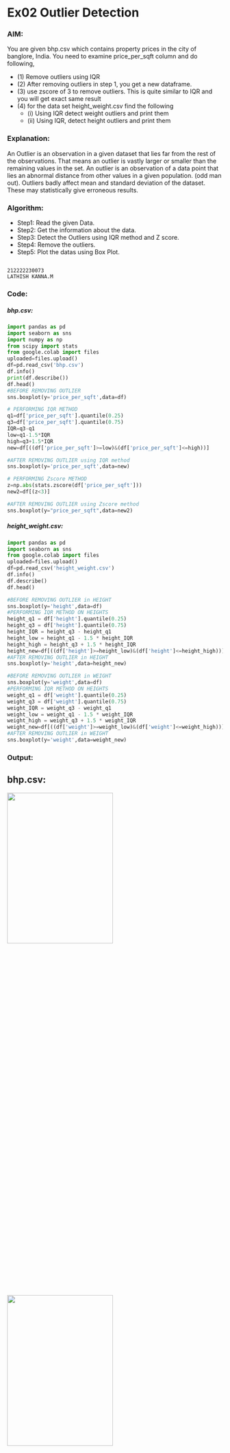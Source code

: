 # Ex02 Outlier Detection
### AIM:  
You are given bhp.csv which contains property prices in the city of banglore, India. You need to examine price_per_sqft column and do following,
- (1) Remove outliers using IQR
- (2) After removing outliers in step 1, you get a new dataframe.
- (3) use zscore of 3 to remove outliers. This is quite similar to IQR and you will get exact same result
- (4) for the data set height_weight.csv find the following
  - (i) Using IQR detect weight outliers and print them
  - (ii) Using IQR, detect height outliers and print them
### Explanation:
An Outlier is an observation in a given dataset that lies far from the rest of the observations. That means an outlier is vastly larger or smaller than the remaining values in the set.
An outlier is an observation of a data point that lies an abnormal distance from other values in a given population. (odd man out).
Outliers badly affect mean and standard deviation of the dataset. These may statistically give erroneous results.
### Algorithm:
- Step1: Read the given Data.
- Step2: Get the information about the data.
- Step3: Detect the Outliers using IQR method and Z score.
- Step4: Remove the outliers.
- Step5: Plot the datas using Box Plot.
```

212222230073
LATHISH KANNA.M
```
### Code:
##### bhp.csv:
```Python
import pandas as pd
import seaborn as sns
import numpy as np
from scipy import stats
from google.colab import files
uploaded=files.upload()
df=pd.read_csv('bhp.csv')
df.info()
print(df.describe())
df.head()
#BEFORE REMOVING OUTLIER
sns.boxplot(y='price_per_sqft',data=df)

# PERFORMING IQR METHOD
q1=df['price_per_sqft'].quantile(0.25)
q3=df['price_per_sqft'].quantile(0.75)
IQR=q3-q1
low=q1-1.5*IQR
high=q3+1.5*IQR
new=df[((df['price_per_sqft']>=low)&(df['price_per_sqft']<=high))]

#AFTER REMOVING OUTLIER using IQR method
sns.boxplot(y='price_per_sqft',data=new)

# PERFORMING Zscore METHOD
z=np.abs(stats.zscore(df['price_per_sqft']))
new2=df[(z<3)]

#AFTER REMOVING OUTLIER using Zscore method
sns.boxplot(y="price_per_sqft",data=new2)
```
##### height_weight.csv:
```Python
import pandas as pd
import seaborn as sns
from google.colab import files
uploaded=files.upload()
df=pd.read_csv('height_weight.csv')
df.info()
df.describe()
df.head()

#BEFORE REMOVING OUTLIER in HEIGHT
sns.boxplot(y='height',data=df)
#PERFORMING IQR METHOD ON HEIGHTS
height_q1 = df['height'].quantile(0.25)
height_q3 = df['height'].quantile(0.75)
height_IQR = height_q3 - height_q1
height_low = height_q1 - 1.5 * height_IQR
height_high = height_q3 + 1.5 * height_IQR
height_new=df[((df['height']>=height_low)&(df['height']<=height_high))]
#AFTER REMOVING OUTLIER in HEIGHT
sns.boxplot(y='height',data=height_new)

#BEFORE REMOVING OUTLIER in WEIGHT
sns.boxplot(y='weight',data=df)
#PERFORMING IQR METHOD ON HEIGHTS
weight_q1 = df['weight'].quantile(0.25)
weight_q3 = df['weight'].quantile(0.75)
weight_IQR = weight_q3 - weight_q1
weight_low = weight_q1 - 1.5 * weight_IQR
weight_high = weight_q3 + 1.5 * weight_IQR
weight_new=df[((df['weight']>=weight_low)&(df['weight']<=weight_high))]
#AFTER REMOVING OUTLIER in WEIGHT
sns.boxplot(y='weight',data=weight_new)
```
### Output:
## bhp.csv:

<img height=30% width=70% src="https://github.com/abinayasangeetha/ODD2023---Datascience---Ex-02/assets/119393675/5768615e-246e-4320-8f09-aa5765346efa">

<img height=30% width=70% src="https://github.com/abinayasangeetha/ODD2023---Datascience---Ex-02/assets/119393675/3bdef95e-fae0-47c1-b7b3-68f79bcceb30">

<img height=30% width=70% src="https://github.com/abinayasangeetha/ODD2023---Datascience---Ex-02/assets/119393675/6409d819-3af9-4a82-87fb-e9b92af337d1">

<img height=30% width=70% src="https://github.com/abinayasangeetha/ODD2023---Datascience---Ex-02/assets/119393675/c29237f2-9267-432c-84c4-6362f1d148af">

## weight_height.csv:

<img height=30% width=70% src="https://github.com/abinayasangeetha/ODD2023---Datascience---Ex-02/assets/119393675/b1382ef8-6c0e-4484-ae5f-00847ea61599">


<img height=30% width=70% src="https://github.com/abinayasangeetha/ODD2023---Datascience---Ex-02/assets/119393675/9bcbd4ae-a194-4773-9925-be6e19db3fd4">


<img height=30% width=70% src="https://github.com/abinayasangeetha/ODD2023---Datascience---Ex-02/assets/119393675/a6cb741b-1abe-4db2-9666-4ba8319b4cc9">

<img height=30% width=70% src="https://github.com/abinayasangeetha/ODD2023---Datascience---Ex-02/assets/119393675/f95aa03a-90ec-47ca-9415-3bcd1c847ca7">

<img height=30% width=70% src="https://github.com/abinayasangeetha/ODD2023---Datascience---Ex-02/assets/119393675/57e6a181-650d-45d7-8e79-adb323a64334">


### Result:
Hence the given set of data is read and the outliers are removed using the IQR method and Zscore method.
